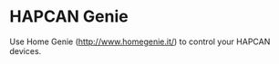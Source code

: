 HAPCAN Genie
============

Use Home Genie (http://www.homegenie.it/) to control your HAPCAN devices.
